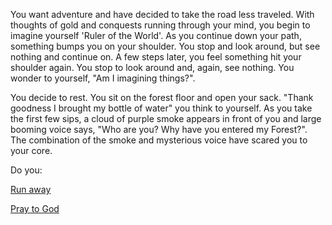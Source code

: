 You want adventure and have decided to take the road less traveled.  With thoughts of gold and conquests running through
your mind, you begin to imagine yourself 'Ruler of the World'.  As you continue down your path, something bumps you on
your shoulder. You stop and look around, but see nothing and continue on.  A few steps later, you feel something hit your
shoulder again.  You stop to look around and, again, see nothing.  You wonder to yourself, "Am I imagining things?".

You decide to rest. You sit on the forest floor and open your sack.  "Thank goodness I brought my bottle of water" you
think to yourself.  As you take the first few sips, a cloud of purple smoke appears in front of you and large booming
voice says, "Who are you? Why have you entered my Forest?". The combination of the smoke and mysterious voice have scared
you to your core.

Do you:

[Run away](../forest.md)

[Pray to God](../pray/pray.md)